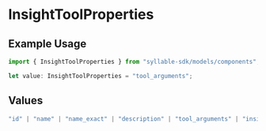 # InsightToolProperties

## Example Usage

```typescript
import { InsightToolProperties } from "syllable-sdk/models/components";

let value: InsightToolProperties = "tool_arguments";
```

## Values

```typescript
"id" | "name" | "name_exact" | "description" | "tool_arguments" | "insight_tool_definition_id" | "updated_at"
```